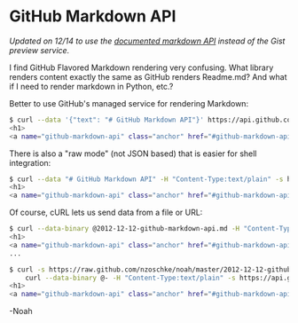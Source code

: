 # GitHub Markdown API

*Updated on 12/14 to use the [documented markdown API](http://developer.github.com/v3/markdown/) instead of the Gist preview service.*

I find GitHub Flavored Markdown rendering very confusing. What library renders content exactly the same as GitHub renders Readme.md? And what if I need to render markdown in Python, etc.?

Better to use GitHub's managed service for rendering Markdown:

```bash
$ curl --data '{"text": "# GitHub Markdown API"}' https://api.github.com/markdown
<h1>
<a name="github-markdown-api" class="anchor" href="#github-markdown-api"><span class="mini-icon mini-icon-link"></span></a>GitHub Markdown API</h1>
```

There is also a "raw mode" (not JSON based) that is easier for shell integration:

```bash
$ curl --data "# GitHub Markdown API" -H "Content-Type:text/plain" -s https://api.github.com/markdown/raw
<h1>
<a name="github-markdown-api" class="anchor" href="#github-markdown-api"><span class="mini-icon mini-icon-link"></span></a>GitHub Markdown API</h1>
```

Of course, cURL lets us send data from a file or URL:

```bash
$ curl --data-binary @2012-12-12-github-markdown-api.md -H "Content-Type:text/plain" -s https://api.github.com/markdown/raw
<h1>
<a name="github-markdown-api" class="anchor" href="#github-markdown-api"><span class="mini-icon mini-icon-link"></span></a>GitHub Markdown API</h1>
...

$ curl -s https://raw.github.com/nzoschke/noah/master/2012-12-12-github-markdown-api.md | \
    curl --data-binary @- -H "Content-Type:text/plain" -s https://api.github.com/markdown/raw
<h1>
<a name="github-markdown-api" class="anchor" href="#github-markdown-api"><span class="mini-icon mini-icon-link"></span></a>GitHub Markdown API</h1>...
```

-Noah